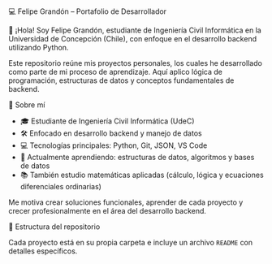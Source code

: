 💻 Felipe Grandón – Portafolio de Desarrollador

👋 ¡Hola! Soy Felipe Grandón, estudiante de Ingeniería Civil Informática en la Universidad de Concepción (Chile), con enfoque en el desarrollo backend utilizando Python.

Este repositorio reúne mis proyectos personales, los cuales he desarrollado como parte de mi proceso de aprendizaje. Aquí aplico lógica de programación, estructuras de datos y conceptos fundamentales de backend.

🧠 Sobre mí

- 🎓 Estudiante de Ingeniería Civil Informática (UdeC)
- 🛠️ Enfocado en desarrollo backend y manejo de datos
- 💻 Tecnologías principales: Python, Git, JSON, VS Code
- 🌱 Actualmente aprendiendo: estructuras de datos, algoritmos y bases de datos
- 📚 También estudio matemáticas aplicadas (cálculo, lógica y ecuaciones diferenciales ordinarias)

Me motiva crear soluciones funcionales, aprender de cada proyecto y crecer profesionalmente en el área del desarrollo backend.

📂 Estructura del repositorio

Cada proyecto está en su propia carpeta e incluye un archivo `README` con detalles específicos.

